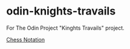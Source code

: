 # odin-knights-travails

For The Odin Project "Kinghts Travails" project.

[Chess Notation](https://www.ichess.net/blog/chess-notation/)